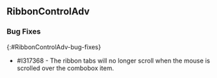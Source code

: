 ## RibbonControlAdv

### Bug Fixes

{:#RibbonControlAdv-bug-fixes}

* \#I317368 - The ribbon tabs will no longer scroll when the mouse is scrolled over the combobox item.